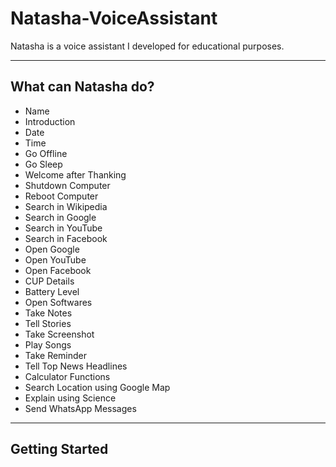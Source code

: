 <h1> Natasha-VoiceAssistant </h1>
Natasha is a voice assistant I developed for educational purposes.

<hr>

## What can Natasha do?
- Name
- Introduction
- Date
- Time
- Go Offline
- Go Sleep
- Welcome after Thanking
- Shutdown Computer
- Reboot Computer
- Search in Wikipedia
- Search in Google
- Search in YouTube
- Search in Facebook
- Open Google
- Open YouTube
- Open Facebook
- CUP Details
- Battery Level
- Open Softwares
- Take Notes
- Tell Stories
- Take Screenshot
- Play Songs
- Take Reminder
- Tell Top News Headlines
- Calculator Functions
- Search Location using Google Map
- Explain using Science
- Send WhatsApp Messages

<hr>

## Getting Started

